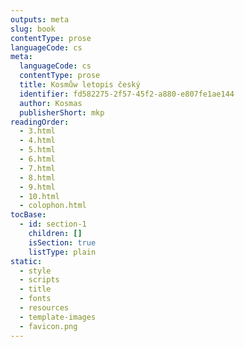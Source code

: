 ```yaml
---
outputs: meta
slug: book
contentType: prose
languageCode: cs
meta:
  languageCode: cs
  contentType: prose
  title: Kosmůw letopis český
  identifier: fd582275-2f57-45f2-a880-e807fe1ae144
  author: Kosmas
  publisherShort: mkp
readingOrder:
  - 3.html
  - 4.html
  - 5.html
  - 6.html
  - 7.html
  - 8.html
  - 9.html
  - 10.html
  - colophon.html
tocBase:
  - id: section-1
    children: []
    isSection: true
    listType: plain
static:
  - style
  - scripts
  - title
  - fonts
  - resources
  - template-images
  - favicon.png
---
```

